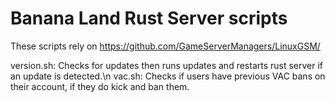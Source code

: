 # Banana Land Rust Server scripts

These scripts rely on https://github.com/GameServerManagers/LinuxGSM/

version.sh: Checks for updates then runs updates and restarts rust server if an update is detected.\n
vac.sh: Checks if users have previous VAC bans on their account, if they do kick and ban them.
